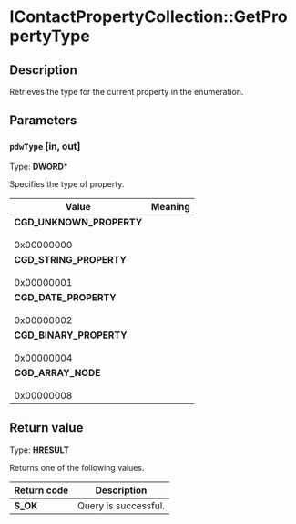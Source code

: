 # IContactPropertyCollection::GetPropertyType

## Description

Retrieves the type for the current property in the enumeration.

## Parameters

### `pdwType` [in, out]

Type: **DWORD***

Specifies the type of property.

| Value | Meaning |
| --- | --- |
| **CGD_UNKNOWN_PROPERTY**<br><br>0x00000000 |  |
| **CGD_STRING_PROPERTY**<br><br>0x00000001 |  |
| **CGD_DATE_PROPERTY**<br><br>0x00000002 |  |
| **CGD_BINARY_PROPERTY**<br><br>0x00000004 |  |
| **CGD_ARRAY_NODE**<br><br>0x00000008 |  |

## Return value

Type: **HRESULT**

Returns one of the following values.

| Return code | Description |
| --- | --- |
| **S_OK** | Query is successful. |
